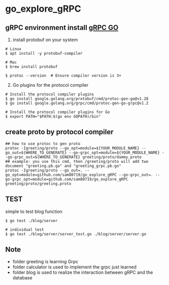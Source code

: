 # go_explore_gRPC

## gRPC environment install [gRPC GO](https://grpc.io/docs/languages/go/quickstart/)
1.  install protobuf on your system
```shell
# Linux 
$ apt install -y protobuf-compiler

# Mac
$ brew install protobuf

$ protoc --version  # Ensure compiler version is 3+
```

2. Go plugins for the protocol compiler
```shell
# Install the protocol compiler plugins
$ go install google.golang.org/protobuf/cmd/protoc-gen-go@v1.28
$ go install google.golang.org/grpc/cmd/protoc-gen-go-grpc@v1.2

# Install the protocol compiler plugins for Go
$ export PATH="$PATH:$(go env GOPATH)/bin"
```


##  create proto by protocol compiler
```shell
## how to use protoc to gen proto
protoc -Igreeting/proto --go_opt=module=${YOUR_MODULE_NAME} --go_out=${WHERE_TO_GENERATE} --go-grpc_opt=module=${YOUR_MODULE_NAME} --go-grpc_out=${WHERE_TO_GENERATE} greeting/proto/dummy.proto
## example: you use this cmd, then /greeting/proto will add two document "greeting.pb.go" and "greeting_grpc.pb.go"
protoc -Igreeting/proto --go_out=. --go_opt=module=github.com/sam80719/go_explore_gRPC --go-grpc_out=. --go-grpc_opt=module=github.com/sam80719/go_explore_gRPC greeting/proto/greeting.proto
```


## TEST
simple to test blog function 
```shell
$ go test ./blog/server

# individual test
$ go test ./blog/server/server_test.go ./blog/server/server.go
```

## Note
- folder greeting is learning Grpc
- folder calculator is used to implement the grpc just learned
- folder blog is used to realize the interaction between gRPC and the database
